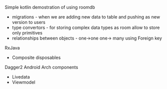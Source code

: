 Simple kotlin demostration of using roomdb
* migrations - when we are adding new data to table and  pushing as new version to users
* type convertors - for storing complex data types as room allow to store only primitives
* relationships between objects - 
  one->one
  one-> many using Foreign key

RxJava
* Composite disposables

Dagger2
Android Arch components
* Livedata
* Viewmodel